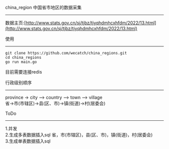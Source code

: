 china_region 中国省市地区的数据采集
_____


数据主页:[http://www.stats.gov.cn/sj/tjbz/tjyqhdmhcxhfdm/2022/13.html](http://www.stats.gov.cn/sj/tjbz/tjyqhdmhcxhfdm/2022/13.html)  


使用
_____

```
git clone https://github.com/wecatch/china_regions.git
cd china_regions
go run main.go
```


目前需要连接redis


行政级别顺序
_____
province -> city --> country --> town --> village  
省->市(市辖区)->县(区、市)->镇(街道)->村(居委会)  


ToDo
_____
1.并发  
2.生成多表数据插入sql 省，市(市辖区)，县(区、市)，镇(街道)，村(居委会)  
3.生成单表数据插入sql  
